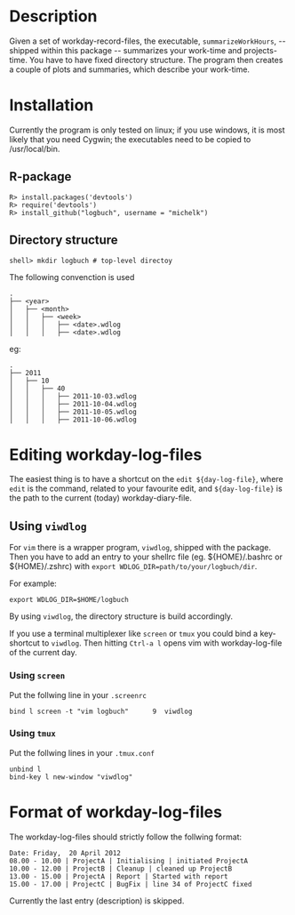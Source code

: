 # Description

Given a set of workday-record-files, the executable, `summarizeWorkHours`, --
shipped within this package -- summarizes your work-time and projects-time.
You have to have fixed directory structure. The program then creates a
couple of plots and summaries, which describe your work-time.

# Installation

Currently the program is only tested on linux; if you use windows, it is most
likely that you need Cygwin; the executables need to be copied to /usr/local/bin.

## R-package


    R> install.packages('devtools')
    R> require('devtools')
    R> install_github("logbuch", username = "michelk")

Directory structure
-------------------

    shell> mkdir logbuch # top-level directoy

The following convenction is used

    .
    ├── <year>
    │   ├── <month>
    │   │   ├── <week>
    │   │   │   ├── <date>.wdlog
    │   │   │   ├── <date>.wdlog

eg: 

    .
    ├── 2011
    │   ├── 10
    │   │   ├── 40
    │   │   │   ├── 2011-10-03.wdlog
    │   │   │   ├── 2011-10-04.wdlog
    │   │   │   ├── 2011-10-05.wdlog
    │   │   │   ├── 2011-10-06.wdlog


# Editing workday-log-files


The easiest thing is to have a shortcut on the `edit ${day-log-file}`, where
`edit` is the command, related to your favourite edit, and `${day-log-file}` is
the path to the current (today) workday-diary-file.

## Using `viwdlog`

For `vim` there is a wrapper program, `viwdlog`,  shipped with the package. Then
you have to add an entry  to your shellrc file (eg. ${HOME}/.bashrc or
${HOME}/.zshrc) with `export WDLOG_DIR=path/to/your/logbuch/dir`.

For example:

    export WDLOG_DIR=$HOME/logbuch

By using `viwdlog`, the directory structure is build accordingly.

If you use a terminal multiplexer like `screen` or `tmux` you could bind
a key-shortcut to `viwdlog`. Then hitting `Ctrl-a l` opens vim with
workday-log-file of the current day.

### Using `screen` 


Put the follwing line in your `.screenrc`

    bind l screen -t "vim logbuch"      9  viwdlog


### Using `tmux` 

Put the follwing lines in your `.tmux.conf`

    unbind l
    bind-key l new-window "viwdlog"


# Format of workday-log-files

The workday-log-files should strictly follow the follwing format:

    Date: Friday,  20 April 2012
    08.00 - 10.00 | ProjectA | Initialising | initiated ProjectA
    10.00 - 12.00 | ProjectB | Cleanup | cleaned up ProjectB
    13.00 - 15.00 | ProjectA | Report | Started with report
    15.00 - 17.00 | ProjectC | BugFix | line 34 of ProjectC fixed

Currently the last entry (description) is skipped.



